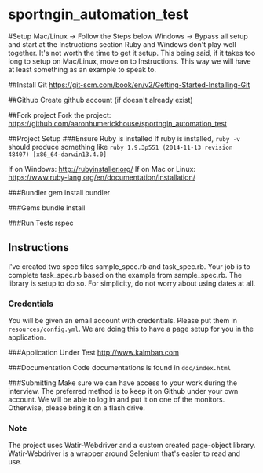 # sportngin_automation_test

#Setup
Mac/Linux -> Follow the Steps below
Windows -> Bypass all setup and start at the Instructions section
Ruby and Windows don't play well together.  It's not worth the time to get it setup.
This being said, if it takes too long to setup on Mac/Linux, move on to Instructions.
This way we will have at least something as an example to speak to.

##Install Git
https://git-scm.com/book/en/v2/Getting-Started-Installing-Git

##Github
Create github account (if doesn't already exist)

##Fork project
Fork the project: https://github.com/aaronhumerickhouse/sportngin_automation_test

##Project Setup
###Ensure Ruby is installed
If ruby is installed, `ruby -v` should produce something like `ruby 1.9.3p551 (2014-11-13 revision 48407) [x86_64-darwin13.4.0]`

If on Windows: http://rubyinstaller.org/
If on Mac or Linux: https://www.ruby-lang.org/en/documentation/installation/

###Bundler
gem install bundler

###Gems
bundle install

###Run Tests
rspec

## Instructions
I've created two spec files sample_spec.rb and task_spec.rb.  Your job is to complete task_spec.rb based on the example from sample_spec.rb.  The library is setup to do so.  For simplicity, do not worry about using dates at all.

### Credentials
You will be given an email account with credentials.  Please put them in `resources/config.yml`.  We are doing this to have a page setup for you in the application.

###Application Under Test
http://www.kalmban.com

###Documentation
Code documentations is found in `doc/index.html`

###Submitting
Make sure we can have access to your work during the interview.  The preferred method is to keep it on Github under your own account.  We will be able to log in and put it on one of the monitors.  Otherwise, please bring it on a flash drive.

### Note
The project uses Watir-Webdriver and a custom created page-object library. Watir-Webdriver is a wrapper around Selenium that's easier to read and use.
